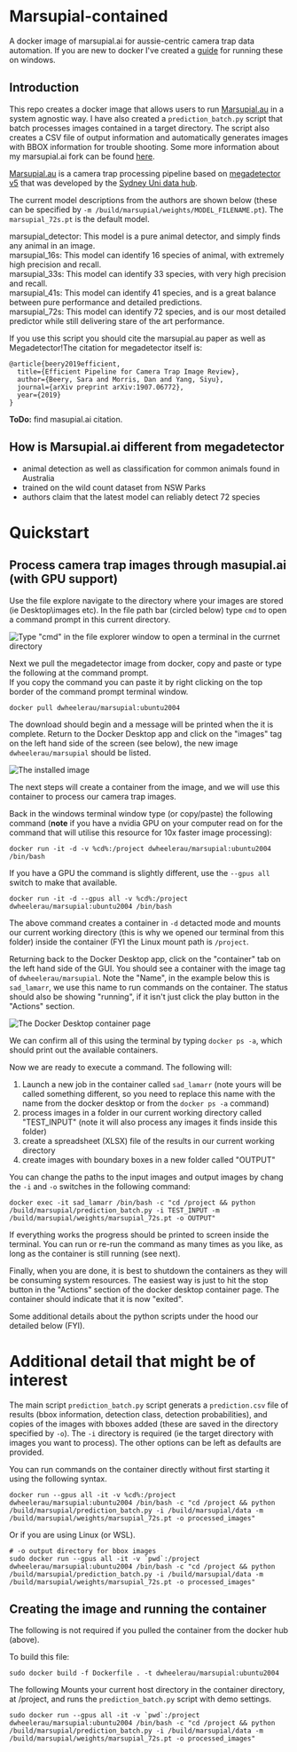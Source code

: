 # Marsupial-contained
A docker image of marsupial.ai for aussie-centric camera trap data automation. If you are new to docker I've created a [guide](https://github.com/dwheelerau/docker-guide) for running these on windows.  

## Introduction  
This repo creates a docker image that allows users to run [Marsupial.au](https://github.com/Sydney-Informatics-Hub/marsupial) in a system agnostic way. I have also created a `prediction_batch.py` script that batch processes images contained in a target directory. The script also creates a CSV file of output information and automatically generates images with BBOX information for trouble shooting. Some more information about my marsupial.ai fork can be found [here](https://github.com/dwheelerau/marsupial.git).    

[Marsupial.au](https://github.com/Sydney-Informatics-Hub/marsupial) is a camera trap processing pipeline based on [megadetector v5](https://github.com/microsoft/CameraTraps) that was developed by the [Sydney Uni data hub](https://github.com/Sydney-Informatics-Hub). 

The current model descriptions from the authors are shown below (these can be specified by `-m /build/marsupial/weights/MODEL_FILENAME.pt`). The `marsupial_72s.pt` is the default model.  

marsupial_detector: This model is a pure animal detector, and simply finds any animal in an image.  
marsupial_16s: This model can identify 16 species of animal, with extremely high precision and recall.  
marsupial_33s: This model can identify 33 species, with very high precision and recall.  
marsupial_41s: This model can identify 41 species, and is a great balance between pure performance and detailed predictions.  
marsupial_72s: This model can identify 72 species, and is our most detailed predictor while still delivering stare of the art performance.  

If you use this script you should cite the marsupial.au paper as well as Megadetector!The citation for megadetector itself is:  
```
@article{beery2019efficient,
  title={Efficient Pipeline for Camera Trap Image Review},
  author={Beery, Sara and Morris, Dan and Yang, Siyu},
  journal={arXiv preprint arXiv:1907.06772},
  year={2019}
}
```
**ToDo:** find masupial.ai citation.    

## How is Marsupial.ai different from megadetector  
- animal detection as well as classification for common animals found in Australia
- trained on the wild count dataset from NSW Parks
- authors claim that the latest model can reliably detect 72 species

# Quickstart

## Process camera trap images through masupial.ai (with GPU support)  
Use the file explore navigate to the directory where your images are stored (ie Desktop\images etc). In the file path bar (circled below)
type `cmd` to open a command prompt in this current directory.  

![Type "cmd" in the file explorer window to open a terminal in the currnet directory](folder.PNG)

Next we pull the megadetector image from docker, copy and paste or type the following at the command prompt.  
If you copy the command you can paste it by right clicking on the top border of the command prompt terminal window. 

```
docker pull dwheelerau/marsupial:ubuntu2004
```

The download should begin and a message will be printed when the it is complete. Return to the Docker Desktop app and click on the "images" tag on the 
left hand side of the screen (see below), the new image `dwheelerau/marsupial` should be listed.  

![The installed image](dd1.png)

The next steps will create a container from the image, and we will use this container to process our camera trap images.  

Back in the windows terminal window type (or copy/paste) the following command (**note** if you have a nvidia
GPU on your computer read on for the command that will utilise this resource for 10x faster image processing):  
```
docker run -it -d -v %cd%:/project dwheelerau/marsupial:ubuntu2004 /bin/bash
```
If you have a GPU the command is slightly different, use the `--gpus all` switch to make that available.  

```
docker run -it -d --gpus all -v %cd%:/project dwheelerau/marsupial:ubuntu2004 /bin/bash
```

The above command creates a container in `-d` detacted mode and mounts our current working directory (this is why we opened our terminal from this folder)
inside the container (FYI the Linux mount path is `/project`.  

Returning back to the Docker Desktop app, click on the "container" tab on the left hand side of the GUI. You should see a container with the image
tag of `dwheelerau/marsupial`. Note the "Name", in the example below this is `sad_lamarr`, we use this name to run commands on the container. The status
should also be showing "running", if it isn't just click the play button in the "Actions" section.  

![The Docker Desktop container page](dd3.png)  

We can confirm all of this using the terminal by typing `docker ps -a`, which should print out the available containers.  

Now we are ready to execute a command. The following will:  
1) Launch a new job in the container called  `sad_lamarr` (note yours will be called something different, so you need to replace this name with the name from
the docker desktop or from the `docker ps -a` command)  
2) process images in a folder in our current working directory called "TEST_INPUT" (note it will also process any images it finds inside this folder)  
3) create a spreadsheet (XLSX) file of the results in our current working directory  
4) create images with boundary boxes in a new folder called "OUTPUT"

You can change the paths to the input images and output images by chang the `-i` and `-o` switches in the following command:  

```
docker exec -it sad_lamarr /bin/bash -c "cd /project && python /build/marsupial/prediction_batch.py -i TEST_INPUT -m /build/marsupial/weights/marsupial_72s.pt -o OUTPUT"
``` 

If everything works the progress should be printed to screen inside the terminal. You can run or re-run the command as many times as you like, as long 
as the container is still running (see next).  

Finally, when you are done, it is best to shutdown the containers as they will be consuming system resources. The easiest way is just to hit the 
stop button in the "Actions" section of the docker desktop container page. The container should indicate that it is now "exited".  

Some additional details about the python scripts under the hood our detailed below (FYI).  

# Additional detail that might be of interest

The main script `prediction_batch.py` script generats a `prediction.csv` file of results (bbox information, detection class, detection probabilities), and copies of the images with bboxes added (these are saved in the directory specified by `-o`). The `-i` directory is required (ie the target directory with images you want to process). The other options can be left as defaults are provided.

You can run commands on the container directly without first starting it using the following syntax.  
```
docker run --gpus all -it -v %cd%:/project dwheelerau/marsupial:ubuntu2004 /bin/bash -c "cd /project && python /build/marsupial/prediction_batch.py -i /build/marsupial/data -m /build/marsupial/weights/marsupial_72s.pt -o processed_images"
```

Or if you are using Linux (or WSL).  
```
# -o output directory for bbox images
sudo docker run --gpus all -it -v `pwd`:/project dwheelerau/marsupial:ubuntu2004 /bin/bash -c "cd /project && python /build/marsupial/prediction_batch.py -i /build/marsupial/data -m /build/marsupial/weights/marsupial_72s.pt -o processed_images"
```

## Creating the image and running the container
The following is not required if you pulled the container from the docker hub (above).  

To build this file:  

```
sudo docker build -f Dockerfile . -t dwheelerau/marsupial:ubuntu2004
```

The following Mounts your current host directory in the container directory,
at /project, and runs the `prediction_batch.py` script with demo settings.  

 
```
sudo docker run --gpus all -it -v `pwd`:/project dwheelerau/marsupial:ubuntu2004 /bin/bash -c "cd /project && python /build/marsupial/prediction_batch.py -i /build/marsupial/data -m /build/marsupial/weights/marsupial_72s.pt -o processed_images"
```
